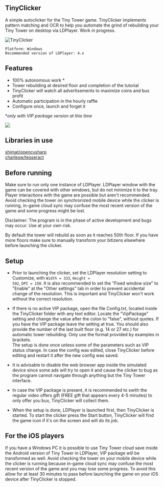 ## TinyClicker

A simple autoclicker for the Tiny Tower game. TinyClicker implements pattern matching and OCR to help you automate the grind of rebuilding your Tiny Tower on desktop via LDPlayer. Work in progress.



![TinyClicker](https://user-images.githubusercontent.com/51026900/140165371-999ee88c-6d1e-44ef-bd62-c5ede942049b.png)

<code>Platform: Windows</code>\
<code>Recommended version of LDPlayer: 4.x</code>

## Features

- 100% autonomous work * 
- Tower rebuilding at desired floor and completion of the tutorial
- TinyClicker will watch all advertisements to maximize coins and bux profit
- Automatic participation in the hourly raffle
- Configure once, launch and forget it

**only with VIP package version at this time*

![](https://github.com/filadog/TinyClicker/blob/master/gif.gif)

## Libraries in use

[shimat/opencvsharp](https://github.com/shimat/opencvsharp)\
[charlesw/tesseract](https://github.com/charlesw/tesseract)


## Before running

Make sure to run only one instance of LDPlayer. 
LDPlayer window with the game can be covered with other windows, but do not minimize it to the tray. 
Player interactions with the game are possible but aren't recommended.\
Avoid checking the tower on synchronized mobile device while the clicker is running, in-game cloud sync may confuse the most recent version of the game and some progress might be lost.

Disclaimer: The program is in the phase of active development and bugs may occur. Use at your own risk.

By default the tower will rebuild as soon as it reaches 50th floor. If you have more floors make sure to manually transform your bitizens elsewhere before launching the clicker.

## Setup

- Prior to launching the clicker, set the LDPlayer resolution setting to Customize, with <code>Width = 333</code>, <code>Height = 592</code>, <code>DPI = 150</code>. It is also recommended to set the "Fixed window size" to "Enable" at the "Other settings" tab in order to prevent accidental change of the resolution. This is important and TinyClicker won't work without the correct resolution.

- If there is no active VIP package, open the file Config.txt, located inside the TinyClicker folder with any text editor. Locate the "VipPackage" setting and change the value after the colon to "false", without quotes. If you have the VIP package leave the setting at true. You should also provide the number of the last built floor (e.g. 14 or 27 etc.) for automatic tower rebuilding. Only use the format provided by examples in brackets.\
The setup is done once unless some of the parameters such as VIP status change. In case the config was edited, close TinyClicker before editing and restart it after the new config was saved.

- It is advisable to disable the web browser app inside the simulated device since some ads will try to open it and cause the clicker to bug as the program cannot navigate through anything but the Tiny Tower interface.

- In case the VIP package is present, it is recommended to swith the regular video offers gift (FREE gift that appears every 4-5 minutes) to only offer you bux, TinyClicker will collect them.

- When the setup is done, LDPlayer is launched first, then TinyClicker is started. To start the clicker press the Start button, TinyClicker will find the game icon if it's on the screen and will do its job. 


## For the iOS players

If you have a Windows PC it is possible to use Tiny Tower cloud save inside the Android version of Tiny Tower in LDPlayer, VIP package will be transformed as well. Avoid checking the tower on your mobile device while the clicker is running because in-game cloud sync may confuse the most recent version of the game and you may lose some progress. To avoid this allow for at least 30 minutes to pass before launching the game on your iOS device after TinyClicker is stopped.
